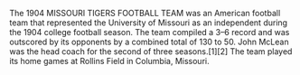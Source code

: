 The 1904 MISSOURI TIGERS FOOTBALL TEAM was an American football team that represented the University of Missouri as an independent during the 1904 college football season. The team compiled a 3–6 record and was outscored by its opponents by a combined total of 130 to 50. John McLean was the head coach for the second of three seasons.[1][2] The team played its home games at Rollins Field in Columbia, Missouri.
